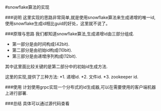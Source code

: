#snowflake算法的实现

###说明
这里实现的思路非常简单,就是使用snowflake算法来生成递增的唯一id,使用snowflake生成id相比guid的好处，这里就不说了。

###原理与思路
我们都知道snowflake算法,生成递增id由三部分组成.
*	第一部分是由时间构成(42bit).
*	第二部分是由初始id构成(10bit).
*	第三部分是由递增序列构成(12bit).

其中这里面比较关键的是第二部分中的初始id生成方法.

这里的实现,提供了三种方法:
*1. 递增id.
*2. 文件id.
*3. zookeeper id.

###使用
计划使用grpc实现一个分布式的id生成器,可以在需要使用的客户端机器上进行部署.

###总结
具体可以通过源代码查看
